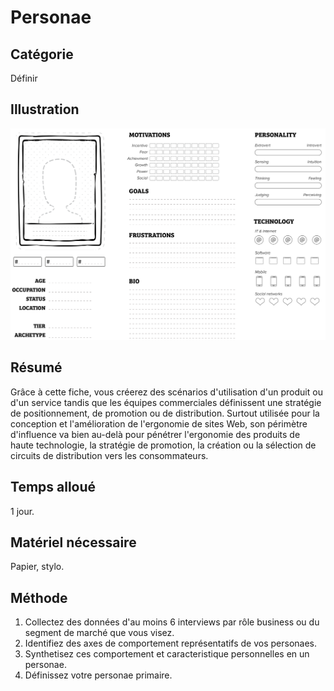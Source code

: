 Personae
===

Catégorie
---
Définir

Illustration
---
![Gabarit Personae](../assets/img/personae.png)

Résumé
---
Grâce à cette fiche, vous créerez des scénarios d'utilisation d'un produit ou d'un service tandis que les équipes commerciales définissent une stratégie de positionnement, de promotion ou de distribution. Surtout utilisée pour la conception et l'amélioration de l'ergonomie de sites Web, son périmètre d'influence va bien au-delà pour pénétrer l'ergonomie des produits de haute technologie, la stratégie de promotion, la création ou la sélection de circuits de distribution vers les consommateurs.

Temps alloué
---
1 jour.

Matériel nécessaire
---
Papier, stylo.

Méthode
---
1. Collectez des données d'au moins 6 interviews par rôle business ou du segment de marché que vous visez.
2. Identifiez des axes de comportement représentatifs de vos personaes.
3. Synthetisez ces comportement et caracteristique personnelles en un personae.
4. Définissez votre personae primaire. 
